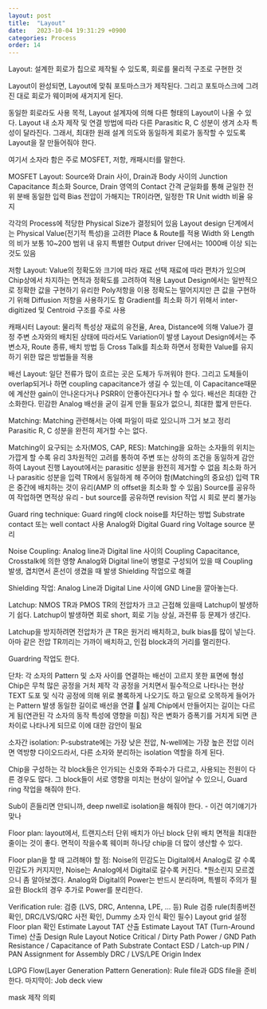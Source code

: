 ```yaml
---
layout: post
title:  "Layout"
date:   2023-10-04 19:31:29 +0900
categories: Process
order: 14
---
```


Layout: 설계한 회로가 칩으로 제작될 수 있도록, 회로를 물리적 구조로 구현한 것

Layout이 완성되면, Layout에 맞춰 포토마스크가 제작된다.
그리고 포토마스크에 그려진 대로 회로가 웨이퍼에 새겨지게 된다.


동일한 회로라도 사용 목적, Layout 설계자에 의해 다른 형태의 Layout이 나올 수 있다.
Layout 내 소자 제작 및 연결 방법에 따라 다른 Parasitic R, C 성분이 생겨 소자 특성이 달라진다.
그래서, 최대한 원래 설계 의도와 동일하게 회로가 동작할 수 있도록 Layout을 잘 만들어줘야 한다.

여기서 소자라 함은 주로 MOSFET, 저항, 캐패시터를 말한다.


MOSFET Layout:
Source와 Drain 사이, Drain과 Body 사이의 Junction Capacitance 최소화
Source, Drain 영역의 Contact 간격 균일화를 통해 균일한 전위 분배
동일한 입력 Bias 전압이 가해지는 TR이라면, 일정한  TR Unit width 비율 유지

각각의 Process에 적당한 Physical Size가 결정되어 있음
Layout design 단계에서는 Physical Value(전기적 특성)을 고려한 Place & Route를 적용
Width 와 Length의 비가 보통 10~200 범위 내 유지
특별한 Output driver 단에서는 1000배 이상 되는 것도 있음


저항 Layout:
Value의 정확도와 크기에 따라 재료 선택
재료에 따라 편차가 있으며 Chip상에서 차지하는 면적과 정확도를 고려하여 적용
Layout Design에서는 일반적으로 정확한 값을 구현하기 유리한 Poly저항을 이용
정확도는 떨어지지만 큰 값을 구현하기 위해 Diffusion 저항을 사용하기도 함
Gradient를 최소화 하기 위해서 inter-digitized 및 Centroid 구조를 주로 사용


캐패시터 Layout:
물리적 특성상 재료의 유전율,  Area, Distance에 의해 Value가 결정
주변 소자와의 배치된 상태에 따라서도 Variation이 발생
 Layout Design에서는 주변소자, Route 종류, 배치 방법 등 Cross Talk를 최소화 하면서 정확한 Value를 유지하기 위한 많은 방법들을 적용


배선 Layout:
일단 전류가 많이 흐르는 곳은 도체가 두꺼워야 한다.
그리고 도체들이 overlap되거나 하면 coupling capacitance가 생길 수 있는데,
이 Capacitance때문에 계산한 gain이 안나온다거나 PSRR이 안좋아진다거나 할 수 있다.
배선은 최대한 간소화한다. 민감한 Analog 배선을 굳이 길게 만들 필요가 없으니, 최대한 짧게 만든다.


Matching:
Matching 관련해서는 아예 파일이 따로 있으니까 그거 보고 정리
Parasitic R, C 성분을 완전히 제거할 수는 없다.

Matching이 요구되는 소자(MOS, CAP, RES):
Matching을 요하는 소자들의 위치는 가깝게 할 수록 유리
3차원적인 고려를 통하여 주변 또는 상하의 조건을 동일하게 감안하여 Layout 진행
Layout에서는  parasitic 성분을 완전히 제거할 수 없음
최소화 하거나 parasitic 성분을 입력 TR에서 동일하게 해 주어야 함(Matching의 중요성)
입력  TR은 중간에 배치하는 것이 유리(AMP 의 offset을 최소화 할 수 있음)
Source를 공유하여 작업하면 면적상 유리
     - but source를 공유하면  revision 작업 시 회로 분리 불가능


Guard ring technique:
Guard ring에 clock noise를 차단하는 방법
Substrate contact 또는 well contact 사용
Analog와 Digital Guard ring Voltage source 분리


Noise Coupling:
Analog line과 Digital line 사이의 Coupling Capacitance, Crosstalk에 의한 영향
Analog와 Digital line이 병렬로 구성되어 있을 때 Coupling 발생, 겹치면서 혼선이 생겼을 때 발생 
Shielding 작업으로 해결


Shielding 작업:
Analog Line과 Digital Line 사이에 GND Line을 깔아놓는다.


Latchup:
NMOS TR과 PMOS TR의 전압차가 크고 근접해 있을때 Latchup이 발생하기 쉽다.
Latchup이 발생하면 회로 short, 회로 기능 상실, 과전류 등 문제가 생긴다.

Latchup을 방지하려면 전압차가 큰 TR은 원거리 배치하고, bulk bias를 많이 넣는다.
아마 같은 전압 TR끼리는 가까이 배치하고, 인접 block과의 거리를 멀리한다.

Guardring 작업도 한다.

단차:
각 소자의 Pattern 및 소자 사이를 연결하는 배선이 고르지 못한 표면에 형성
Chip은 무척 많은 공정을 거처 제작
각 공정을 거치면서 필수적으로 나타나는 현상
TEXT 도포 및 식각 공정에 의해 위로 볼록하게 나오기도 하고 밑으로 오목하게 들어가는 Pattern 발생 
동일한 길이로 배선을 연결  실제 Chip에서 만들어지는 길이는 다르게 됨(연관된 각 소자의 동작 특성에 영향을 미침)
작은 변화가 증폭기를 거치게 되면 큰 차이로 나타나게 되므로 이에 대한 감안이 필요


소자간 isolation:
P-substrate에는 가장 낮은 전압, N-well에는 가장 높은 전압
이러면 역방향 다이오드라서, 다른 소자와 분리하는 isolation 역할을 하게 된다.

Chip을 구성하는 각 block들은 인가되는 신호와 주파수가 다르고, 사용되는 전원이 다른 경우도 많다. 그 block들이 서로 영향을 미치는 현상이 일어날 수 있으니, Guard ring 작업을 해줘야 한다.

Sub이 흔들리면 안되니까, deep nwell로 isolation을 해줘야 한다. - 이건 여기얘기가 맞나


Floor plan:
layout에서, 트랜지스터 단위 배치가 아닌 block 단위 배치
면적을 최대한 줄이는 것이 좋다.
면적이 작을수록 웨이퍼 하나당 chip을 더 많이 생산할 수 있다.

Floor plan을 할 때 고려해야 할 점:
Noise의 민감도는 Digital에서 Analog로 갈 수록 민감도가 커지지만, Noise는 Analog에서 Digital로 갈수록 커진다.
*뭔소린지 모르겠으니 좀 알아보겠다.
Analog와 Digital의 Power는 반드시 분리하며, 특별히 주의가 필요한 Block의 경우 추가로 Power를 분리한다.


Verification rule:
검증 (LVS, DRC, Antenna, LPE, ... 등) Rule
검증 rule(최종버전 확인, DRC/LVS/QRC 사전 확인, Dummy 소자 인식 확인 필수)
Layout grid 설정
Floor plan 확인
Estimate Layout TAT 산출
Estimate Layout TAT (Turn-Around Time) 산출
Design Rule
Layout Notice
Critical / Dirty Path
Power / GND Path
Resistance / Capacitance of Path
Substrate Contact
ESD / Latch-up
PIN / PAN Assignment for Assembly
DRC / LVS/LPE
Origin
Index


LGPG Flow(Layer Generation Pattern Generation):
Rule file과 GDS file을 준비한다.
마지막이:
Job deck view

mask 제작 의뢰